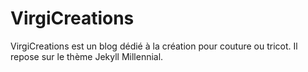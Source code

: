 # VirgiCreations

VirgiCreations est un blog dédié à la création pour couture ou tricot. 
Il repose sur le thème Jekyll Millennial.